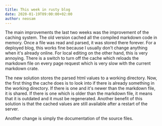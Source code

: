 ```yaml
---
title: This week in rusty blog
date: 2020-01-19T09:00:00+02:00
author: neosam
---
```


The main improvements the last two weeks was the improvement of the caching
system.  The old version cached all the compiled markdown code in memory.  Once
a file was read and parsed, it was stored there forever.  For a deployed blog,
this works fine because I usually don't change anything when it's already
online.  For local editing on the other hand, this is very annoying.  There is
a switch to turn off the cache which reloads the markdown file on every page
request which is very slow with the current markdown crate.

The new solution stores the parsed html values to a working directory.  Now,
the first thing the cache does is to look into if there is already something in
the working directory.  If there is one and it's newer than the markdown file,
it is shared.  If there is one which is older than the markdown file, it means
that it is outdated and it must be regenerated.  Another benefit of this
solution is that the cached values are still available after a restart of the
server.

Another change is simply the documentation of the source files.

